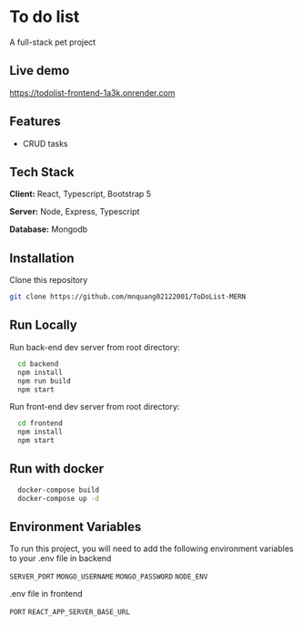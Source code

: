 # To do list

A full-stack pet project

## Live demo

https://todolist-frontend-1a3k.onrender.com

## Features

- CRUD tasks

## Tech Stack

**Client:** React, Typescript, Bootstrap 5

**Server:** Node, Express, Typescript

**Database:** Mongodb

## Installation

Clone this repository

```bash
git clone https://github.com/mnquang02122001/ToDoList-MERN
```

## Run Locally

Run back-end dev server from root directory:

```bash
  cd backend
  npm install
  npm run build
  npm start
```

Run front-end dev server from root directory:

```bash
  cd frontend
  npm install
  npm start
```

## Run with docker

```bash
  docker-compose build
  docker-compose up -d
```

## Environment Variables

To run this project, you will need to add the following environment variables to your .env file in backend

`SERVER_PORT`
`MONGO_USERNAME`
`MONGO_PASSWORD`
`NODE_ENV`

.env file in frontend

`PORT`
`REACT_APP_SERVER_BASE_URL`
